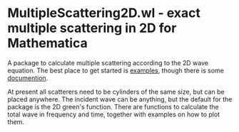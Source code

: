 
# MultipleScattering2D.wl - exact multiple scattering in 2D for Mathematica

A package to calculate multiple scattering according to the 2D wave equation. The best place to get started is [examples](examples), though there is some 
[documention](Readme.pdf).



At present all scatterers need to be cylinders of the same size, but can be placed anywhere. The incident wave can be anything, but the default for the package is the 2D green's function. There are functions to calculate the total wave in frequency and time, together with examples on how to plot them.


